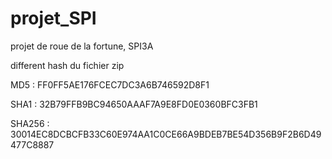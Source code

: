 # projet_SPI
projet de roue de la fortune, SPI3A

different hash du fichier zip

MD5 : FF0FF5AE176FCEC7DC3A6B746592D8F1

SHA1 : 32B79FFB9BC94650AAAF7A9E8FD0E0360BFC3FB1

SHA256  : 30014EC8DCBCFB33C60E974AA1C0CE66A9BDEB7BE54D356B9F2B6D49477C8887
